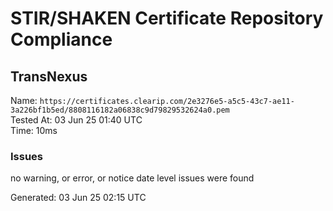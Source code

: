 # STIR/SHAKEN Certificate Repository Compliance

## TransNexus

Name: `https://certificates.clearip.com/2e3276e5-a5c5-43c7-ae11-3a226bf1b5ed/8808116182a06838c9d79829532624a0.pem`\
Tested At: 03 Jun 25 01:40 UTC\
Time: 10ms

### Issues

no warning, or error, or notice date level issues were found

Generated: 03 Jun 25 02:15 UTC